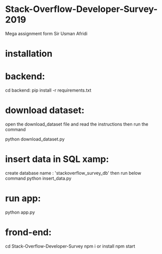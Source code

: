 # Stack-Overflow-Developer-Survey-2019

Mega assignment form Sir Usman Afridi

# installation

# backend:
cd backend:
pip install -r requirements.txt

# download dataset:
open the download_dataset file and read the instructions then run the command

python download_dataset.py

# insert data in SQL xamp:
create database name : 'stackoverflow_survey_db' then run below command
python insert_data.py

# run app:
python app.py

# frond-end:
cd Stack-Overflow-Developer-Survey
npm i or install
npm start
